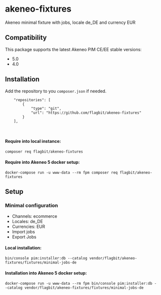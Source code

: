 # akeneo-fixtures
Akeneo minimal fixture with jobs, locale de_DE and currency EUR

## Compatibility

This package supports the latest Akeneo PIM CE/EE stable versions:

* 5.0
* 4.0

## Installation
Add the repository to you `composer.json` if needed.
```
    "repositories": [
        {
            "type": "git",
            "url": "https://github.com/flagbit/akeneo-fixtures"
        }
    ],
```
<br>

#### Require into local instance:

```composer req flagbit/akeneo-fixtures```

#### Require into Akeneo 5 docker setup:

```docker-compose run -u www-data --rm fpm composer req flagbit/akeneo-fixtures```

## Setup

### Minimal configuration
- Channels: ecommerce
- Locales: de_DE
- Currencies: EUR
- Import jobs 
- Export Jobs

#### Local installation:

```bin/console pim:installer:db --catalog vendor/flagbit/akeneo-fixtures/fixtures/minimal-jobs-de```

#### Installation into Akeneo 5 docker setup:

```docker-compose run -u www-data --rm fpm bin/console pim:installer:db --catalog vendor/flagbit/akeneo-fixtures/fixtures/minimal-jobs-de```
